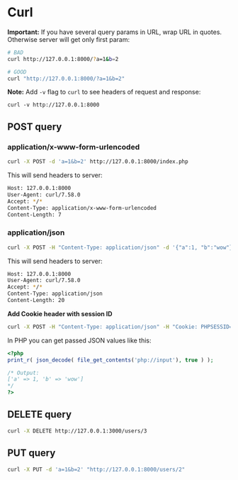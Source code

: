 # Curl

**Important:** If you have several query params in URL, wrap URL in quotes. Otherwise server will get only first param:

```bash
# BAD
curl http://127.0.0.1:8000/?a=1&b=2

# GOOD
curl "http://127.0.0.1:8000/?a=1&b=2"
```

**Note:** Add `-v` flag to `curl` to see headers of request and response:

```
curl -v http://127.0.0.1:8000
```

## POST query

### application/x-www-form-urlencoded

```bash
curl -X POST -d 'a=1&b=2' http://127.0.0.1:8000/index.php
```

This will send headers to server:

```bash
Host: 127.0.0.1:8000
User-Agent: curl/7.58.0
Accept: */*
Content-Type: application/x-www-form-urlencoded
Content-Length: 7
```

### application/json

```bash
curl -X POST -H "Content-Type: application/json" -d '{"a":1, "b":"wow"}' http://127.0.0.1:8000/index.php
```

This will send headers to server:

```bash
Host: 127.0.0.1:8000
User-Agent: curl/7.58.0
Accept: */*
Content-Type: application/json
Content-Length: 20
```

**Add Cookie header with session ID**

```bash
curl -X POST -H "Content-Type: application/json" -H "Cookie: PHPSESSID=f2je0;" -d '{"postId": 123}' "https://www.site.com/vote/22"
```

In PHP you can get passed JSON values like this:

```php
<?php
print_r( json_decode( file_get_contents('php://input'), true ) );

/* Output:
['a' => 1, 'b' => 'wow']
*/
?>
```

## DELETE query

```bash
curl -X DELETE http://127.0.0.1:3000/users/3
```

## PUT query

```bash
curl -X PUT -d 'a=1&b=2' "http://127.0.0.1:8000/users/2"
```
